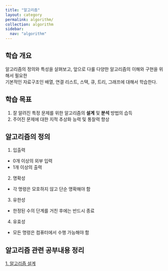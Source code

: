 ```yaml
---
title: "알고리즘"
layout: category
permalink: algorithm/
collection: algorithm
sidebar:
  nav: "algorithm"
---
```

## 학습 개요
 알고리즘의 정의와 특성을 살펴보고, 앞으로 다룰 다양한 알고리즘의 이해와 구현을 위해서 필요한    
 기본적인 자료구조인 배열, 연결 리스트, 스택, 큐, 트리, 그래프에 대해서 학습한다.

## 학습 목표
1) 잘 알려진 특정 문제를 위한 알고리즘의 **설계** 및 **분석** 방법의 습득   
2) 주어진 문제에 대한 지적 추상화 능력 및 통찰력 향상

## 알고리즘의 정의
1. 입출력
  - 0개 이상의 외부 입력
  - 1개 이상의 출력
2. 명확성
  - 각 명령은 모호하지 않고 단순 명확해야 함

3. 유한성
  - 한정된 수의 단계를 거친 후에는 반드시 종료

4. 유효성
  - 모든 명령은 컴퓨터에서 수행 가능해야 함

## 알고리즘 관련 공부내용 정리
[1. 알고리즘 설계](/algorithm/01_Introduction)